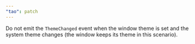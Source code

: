 ```yaml
---
"tao": patch
---
```


Do not emit the `ThemeChanged` event when the window theme is set and the system theme changes (the window keeps its theme in this scenario).
